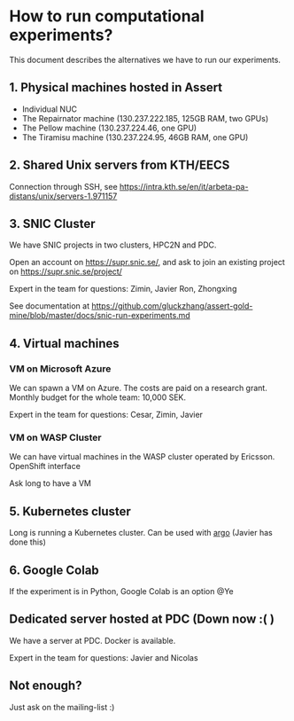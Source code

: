 # How to run computational experiments?

This document describes the alternatives we have to run our experiments.

## 1. Physical machines hosted in Assert

* Individual NUC
* The Repairnator machine (130.237.222.185, 125GB RAM, two GPUs)
* The Pellow machine (130.237.224.46, one GPU)
* The Tiramisu machine (130.237.224.95, 46GB RAM, one GPU)

## 2. Shared Unix servers from KTH/EECS

Connection through SSH, see <https://intra.kth.se/en/it/arbeta-pa-distans/unix/servers-1.971157>

## 3. SNIC Cluster

We have SNIC projects in two clusters, HPC2N and PDC.

Open an account on https://supr.snic.se/, and ask to join an existing project on https://supr.snic.se/project/

Expert in the team for questions: Zimin, Javier Ron, Zhongxing

See documentation at <https://github.com/gluckzhang/assert-gold-mine/blob/master/docs/snic-run-experiments.md>

## 4. Virtual machines

### VM on Microsoft Azure

We can spawn a VM on Azure. The costs are paid on a research grant. Monthly budget for the whole team: 10,000 SEK.

Expert in the team for questions: Cesar, Zimin, Javier

### VM on WASP Cluster

We can have virtual machines in the WASP cluster operated by Ericsson. 
OpenShift interface

Ask long to have a VM

## 5. Kubernetes cluster

Long is running a Kubernetes cluster. Can be used with [argo](https://github.com/argoproj/argo) (Javier has done this)

## 6. Google Colab

If the experiment is in Python, Google Colab is an option @Ye

## Dedicated server hosted at PDC  (Down now :( )

We have a server at PDC. Docker is available.

Expert in the team for questions: Javier and Nicolas

## Not enough?

Just ask on the mailing-list :)
